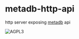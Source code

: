 
# metadb-http-api

http server exposing [metadb](https://github.com/ameba23/metadb) api


![AGPL3](https://www.gnu.org/graphics/agplv3-with-text-162x68.png)
